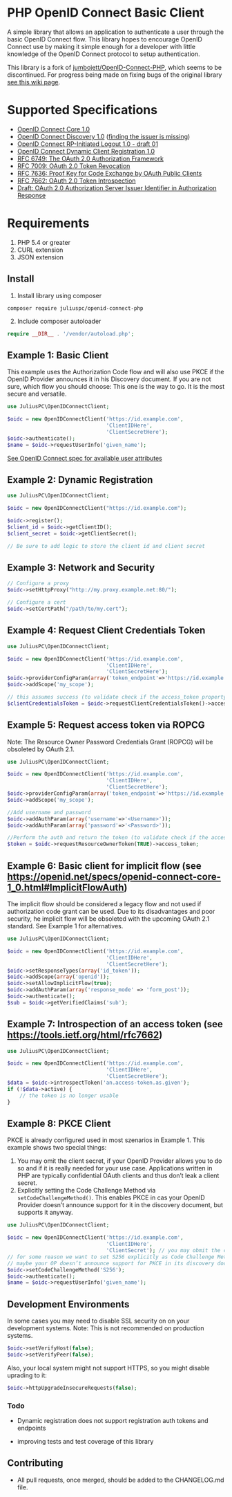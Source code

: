 PHP OpenID Connect Basic Client
========================
A simple library that allows an application to authenticate a user through the basic OpenID Connect flow.
This library hopes to encourage OpenID Connect use by making it simple enough for a developer with little knowledge of
the OpenID Connect protocol to setup authentication.

This library is a fork of [jumbojett/OpenID-Connect-PHP](https://github.com/jumbojett/OpenID-Connect-PHP), which seems to be discontinued. For progress being made on fixing bugs of the original library [see this wiki page](https://github.com/JuliusPC/OpenID-Connect-PHP/wiki/Progress-on-fixing-upstream-issues).

# Supported Specifications #

- [OpenID Connect Core 1.0](https://openid.net/specs/openid-connect-core-1_0.html)
- [OpenID Connect Discovery 1.0](https://openid.net/specs/openid-connect-discovery-1_0.html) ([finding the issuer is missing](https://github.com/jumbojett/OpenID-Connect-PHP/issues/2))
- [OpenID Connect RP-Initiated Logout 1.0 - draft 01](https://openid.net/specs/openid-connect-rpinitiated-1_0.html)
- [OpenID Connect Dynamic Client Registration 1.0](https://openid.net/specs/openid-connect-registration-1_0.html)
- [RFC 6749: The OAuth 2.0 Authorization Framework](https://tools.ietf.org/html/rfc6749)
- [RFC 7009: OAuth 2.0 Token Revocation](https://tools.ietf.org/html/rfc7009)
- [RFC 7636: Proof Key for Code Exchange by OAuth Public Clients](https://tools.ietf.org/html/rfc7636)
- [RFC 7662: OAuth 2.0 Token Introspection](https://tools.ietf.org/html/rfc7662)
- [Draft: OAuth 2.0 Authorization Server Issuer Identifier in Authorization Response](https://tools.ietf.org/html/draft-ietf-oauth-iss-auth-resp-00)

# Requirements #
 1. PHP 5.4 or greater
 2. CURL extension
 3. JSON extension

## Install ##
 1. Install library using composer
```
composer require juliuspc/openid-connect-php
```
 2. Include composer autoloader
```php
require __DIR__ . '/vendor/autoload.php';
```

## Example 1: Basic Client ##

This example uses the Authorization Code flow and will also use PKCE if the OpenID Provider announces it in his Discovery document. If you are not sure, which flow you should choose: This one is the way to go. It is the most secure and versatile.

```php
use JuliusPC\OpenIDConnectClient;

$oidc = new OpenIDConnectClient('https://id.example.com',
                                'ClientIDHere',
                                'ClientSecretHere');
$oidc->authenticate();
$name = $oidc->requestUserInfo('given_name');

```

[See OpenID Connect spec for available user attributes][1]

## Example 2: Dynamic Registration ##

```php
use JuliusPC\OpenIDConnectClient;

$oidc = new OpenIDConnectClient("https://id.example.com");

$oidc->register();
$client_id = $oidc->getClientID();
$client_secret = $oidc->getClientSecret();

// Be sure to add logic to store the client id and client secret
```

## Example 3: Network and Security ##
```php
// Configure a proxy
$oidc->setHttpProxy("http://my.proxy.example.net:80/");

// Configure a cert
$oidc->setCertPath("/path/to/my.cert");
```

## Example 4: Request Client Credentials Token ##

```php
use JuliusPC\OpenIDConnectClient;

$oidc = new OpenIDConnectClient('https://id.example.com',
                                'ClientIDHere',
                                'ClientSecretHere');
$oidc->providerConfigParam(array('token_endpoint'=>'https://id.example.com/connect/token'));
$oidc->addScope('my_scope');

// this assumes success (to validate check if the access_token property is there and a valid JWT) :
$clientCredentialsToken = $oidc->requestClientCredentialsToken()->access_token;

```

## Example 5: Request access token via ROPCG ##

Note: The Resource Owner Password Credentials Grant (ROPCG) will be obsoleted by OAuth 2.1.

```php
use JuliusPC\OpenIDConnectClient;

$oidc = new OpenIDConnectClient('https://id.example.com',
                                'ClientIDHere',
                                'ClientSecretHere');
$oidc->providerConfigParam(array('token_endpoint'=>'https://id.example.com/connect/token'));
$oidc->addScope('my_scope');

//Add username and password
$oidc->addAuthParam(array('username'=>'<Username>'));
$oidc->addAuthParam(array('password'=>'<Password>'));

//Perform the auth and return the token (to validate check if the access_token property is there and a valid JWT) :
$token = $oidc->requestResourceOwnerToken(TRUE)->access_token;

```

## Example 6: Basic client for implicit flow (see https://openid.net/specs/openid-connect-core-1_0.html#ImplicitFlowAuth) ##

The implicit flow should be considered a legacy flow and not used if authorization code grant can be used. Due to its disadvantages and poor security, he implicit flow will be obsoleted with the upcoming OAuth 2.1 standard. See Example 1 for alternatives.

```php
use JuliusPC\OpenIDConnectClient;

$oidc = new OpenIDConnectClient('https://id.example.com',
                                'ClientIDHere',
                                'ClientSecretHere');
$oidc->setResponseTypes(array('id_token'));
$oidc->addScope(array('openid'));
$oidc->setAllowImplicitFlow(true);
$oidc->addAuthParam(array('response_mode' => 'form_post'));
$oidc->authenticate();
$sub = $oidc->getVerifiedClaims('sub');

```

## Example 7: Introspection of an access token (see https://tools.ietf.org/html/rfc7662) ##

```php
use JuliusPC\OpenIDConnectClient;

$oidc = new OpenIDConnectClient('https://id.example.com',
                                'ClientIDHere',
                                'ClientSecretHere');
$data = $oidc->introspectToken('an.access-token.as.given');
if (!$data->active) {
    // the token is no longer usable
}

```

## Example 8: PKCE Client ##

PKCE is already configured used in most szenarios in Example 1. This example shows two special things:

1. You may omit the client secret, if your OpenID Provider allows you to do so and if it is really needed for your use case. Applications written in PHP are typically confidential OAuth clients and thus don’t leak a client secret.
2. Explicitly setting the Code Challenge Method via `setCodeChallengeMethod()`. This enables PKCE in cas your OpenID Provider doesn’t announce support for it in the discovery document, but supports it anyway.

```php
use JuliusPC\OpenIDConnectClient;

$oidc = new OpenIDConnectClient('https://id.example.com',
                                'ClientIDHere',
                                'ClientSecret'); // you may obmit the client secret (set to null)
// for some reason we want to set S256 explicitly as Code Challenge Method
// maybe your OP doesn’t announce support for PKCE in its discovery document
$oidc->setCodeChallengeMethod('S256');
$oidc->authenticate();
$name = $oidc->requestUserInfo('given_name');

```


## Development Environments ##
In some cases you may need to disable SSL security on on your development systems.
Note: This is not recommended on production systems.

```php
$oidc->setVerifyHost(false);
$oidc->setVerifyPeer(false);
```

Also, your local system might not support HTTPS, so you might disable uprading to it:

```php
$oidc->httpUpgradeInsecureRequests(false);
```

### Todo ###
- Dynamic registration does not support registration auth tokens and endpoints
- improving tests and test coverage of this library

  [1]: https://openid.net/specs/openid-connect-basic-1_0-15.html#id_res

## Contributing ###
 - All pull requests, once merged, should be added to the CHANGELOG.md file.
